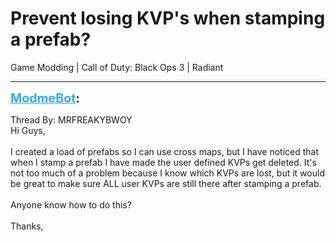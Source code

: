 # Prevent losing KVP's when stamping a prefab?
Game Modding | Call of Duty: Black Ops 3 | Radiant

---
<strong style="font-size: 1.4em;"><span style="text-decoration: underline;text-decoration-color: #34a7f9;"><span style="color:#34a7f9;">ModmeBot</span></span>:</strong>

<p>Thread By: MRFREAKYBWOY<br />Hi Guys,<br /> <br />I created a load of prefabs so I can use cross maps, but I have noticed that when I stamp a prefab I have made the user defined KVPs get deleted.  It&#39;s not too much of a problem because I know which KVPs are lost, but it would be great to make sure ALL user KVPs are still there after stamping a prefab.<br /> <br />Anyone know how to do this?<br /> <br />Thanks,</p>
